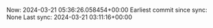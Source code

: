 Now: 2024-03-21 05:36:26.058454+00:00 Earliest commit since sync: None Last sync: 2024-03-21 03:11:16+00:00
